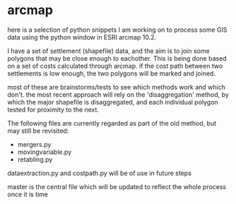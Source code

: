 arcmap
======

here is a selection of python snippets I am working on to process some GIS data using the python window in ESRI arcmap 10.2.

I have a set of settlement (shapefile) data, and the aim is to join some polygons that may be close enough to eachother. This is being done based on a set of costs calculated through arcmap. if the cost path between two settlements is low enough, the two polygons will be marked and joined. 


most of these are brainstorms/tests to see which methods work and which don't.
the most recent approach will rely on the 'disaggregation' method, by which the major shapefile is disaggregated, and each individual polygon tested for proximity to the next. 

The following files are currently regarded as part of the old method, but may still be revisited:
- mergers.py
- movingvariable.py
- retabling.py

dataextraction.py and costpath.py will be of use in future steps

master is the central file which will be updated to reflect the whole process once it is time 
